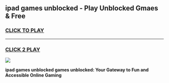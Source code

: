 
## ipad games unblocked - Play Unblocked Gmaes & Free
<h3>
<a href="https://news.freeplayer.one?title=ipad_games_unblocked&ref=23F">CLICK TO PLAY</a></h3>
<hr>

<h3>
<a href="https://news.freeplayer.one?title=ipad_games_unblocked&ref=23F">CLICK 2 PLAY</a>
  
</h3>

<a href="https://news.freeplayer.one?title=ipad_games_unblocked&ref=23F/"><img src="https://clearcache.store/games.png"></a>


**ipad games unblocked games unblocked: Your Gateway to Fun and Accessible Online Gaming**
